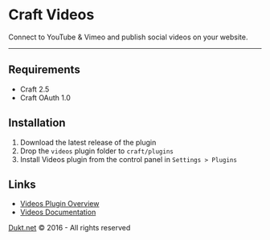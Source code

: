# Craft Videos

Connect to YouTube & Vimeo and publish social videos on your website.

-------------------------------------------

## Requirements

- Craft 2.5
- Craft OAuth 1.0

## Installation

1. Download the latest release of the plugin
2. Drop the `videos` plugin folder to `craft/plugins`
3. Install Videos plugin from the control panel in `Settings > Plugins`

## Links

- [Videos Plugin Overview](https://dukt.net/craft/videos/)
- [Videos Documentation](https://dukt.net/craft/videos/docs)

[Dukt.net](https://dukt.net/) © 2016 - All rights reserved
